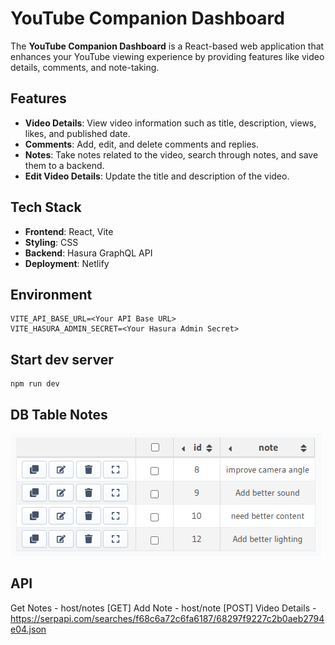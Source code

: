 # YouTube Companion Dashboard

The **YouTube Companion Dashboard** is a React-based web application that enhances your YouTube viewing experience by providing features like video details, comments, and note-taking.

## Features

- **Video Details**: View video information such as title, description, views, likes, and published date.
- **Comments**: Add, edit, and delete comments and replies.
- **Notes**: Take notes related to the video, search through notes, and save them to a backend.
- **Edit Video Details**: Update the title and description of the video.

## Tech Stack

- **Frontend**: React, Vite
- **Styling**: CSS
- **Backend**: Hasura GraphQL API
- **Deployment**: Netlify


## Environment
```
VITE_API_BASE_URL=<Your API Base URL>
VITE_HASURA_ADMIN_SECRET=<Your Hasura Admin Secret>
```

## Start dev server
```
npm run dev
```

## DB Table Notes

![Notes Table](./notes.png)

## API
Get Notes - host/notes [GET]
Add Note - host/note [POST]
Video Details - https://serpapi.com/searches/f68c6a72c6fa6187/68297f9227c2b0aeb2794e04.json
